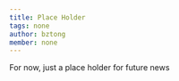 ```yaml
---
title: Place Holder
tags: none
author: bztong
member: none
---
```

For now, just a place holder for future news
